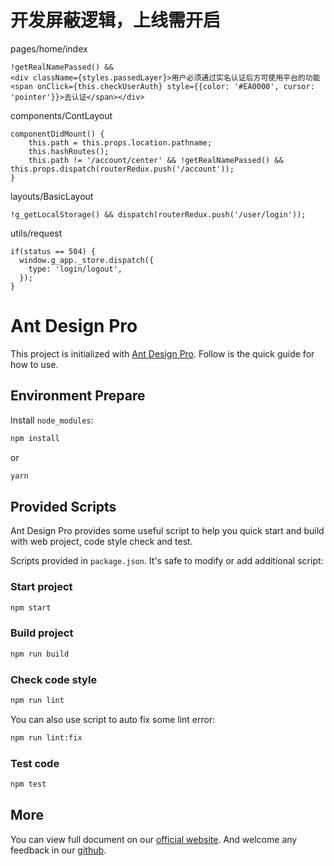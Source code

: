 # 开发屏蔽逻辑，上线需开启


pages/home/index

```
!getRealNamePassed() &&
<div className={styles.passedLayer}>用户必须通过实名认证后方可使用平台的功能 <span onClick={this.checkUserAuth} style={{color: '#EA0000', cursor: 'pointer'}}>去认证</span></div>
```

components/ContLayout

```
componentDidMount() {
	this.path = this.props.location.pathname;
	this.hashRoutes();
	this.path != '/account/center' && !getRealNamePassed() && this.props.dispatch(routerRedux.push('/account'));
}
```

layouts/BasicLayout

```
!g_getLocalStorage() && dispatch(routerRedux.push('/user/login'));
```

utils/request

```
if(status == 504) {
  window.g_app._store.dispatch({
    type: 'login/logout',
  });
}
```

# Ant Design Pro

This project is initialized with [Ant Design Pro](https://pro.ant.design). Follow is the quick guide for how to use.

## Environment Prepare

Install `node_modules`:

```bash
npm install
```

or

```bash
yarn
```

## Provided Scripts

Ant Design Pro provides some useful script to help you quick start and build with web project, code style check and test.

Scripts provided in `package.json`. It's safe to modify or add additional script:

### Start project

```bash
npm start
```

### Build project

```bash
npm run build
```

### Check code style

```bash
npm run lint
```

You can also use script to auto fix some lint error:

```bash
npm run lint:fix
```

### Test code

```bash
npm test
```

## More

You can view full document on our [official website](https://pro.ant.design). And welcome any feedback in our [github](https://github.com/ant-design/ant-design-pro).